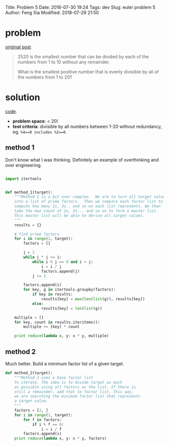 Title: Problem 5
Date: 2016-07-30 19:24
Tags: dev
Slug: euler problem 5
Author: Feng Xia
Modified: 2018-07-29 21:50


# problem

[original post][1]

> 2520 is the smallest number that can be divided by each of the numbers
> from 1 to 10 without any remainder.
> 
> What is the smallest positive number that is evenly divisible by all
> of the numbers from 1 to 20?
>

# solution

[code][2].

- **problem space**: < 20!
- **test criteria**: divisible by all numbers between 1-20 without
  redundancy, eg. `%4==0 includes %2==0`.

## method 1

Don't know what I was thinking. Definitely an example of overthinking
and over engineering.

```python

import itertools


def method_1(target):
    """Method 1 is a bit over complex.  We are to turn all target values
    into a list of prime factors.  Then we compare each factor list to
    compute how many 2s, 3s.. and so on each list represents. We then
    take the max count of 2s, 3s... and so on to form a master list.
    This master list will be able to derive all target values.
    """
    results = {}

    # find prime factors
    for i in range(1, target):
        factors = []

        j = 2
        while j * j <= i:
            while i % j == 0 and i > j:
                i = i / j
                factors.append(j)
            j += 1

        factors.append(i)
        for key, g in itertools.groupby(factors):
            if key in results:
                results[key] = max(len(list(g)), results[key])
            else:
                results[key] = len(list(g))

    multiple = []
    for key, count in results.iteritems():
        multiple += [key] * count

    print reduce(lambda x, y: x * y, multiple)
```

## method 2

Much better. Build a minimum factor list of a given target.

```python
def method_2(target):
    """Method 2 uses a base factor list
    to iterate. The idea is to divide target as much
    as possible using all factors on the list. If there is
    still a remainder, add that to factor list. This way,
    we are searching the minimum factor list that represents
    a target value.
    """
    factors = [2, ]
    for i in range(1, target):
        for f in factors:
            if i % f == 0:
                i = i / f
        factors.append(i)
    print reduce(lambda x, y: x * y, factors)
```

[1]: https://projecteuler.net/problem=5
[2]: {filename}/downloads/euler/p5.py
